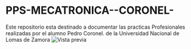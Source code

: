 # PPS-MECATRONICA--CORONEL-
Este repositorio esta destinado a documentar las practicas Profesionales realizadas por el alumno Pedro Coronel. de la Universidad Nacional de Lomas de Zamora
![Vista previa](./POTENCIA%20PREMELT-.jpg)
